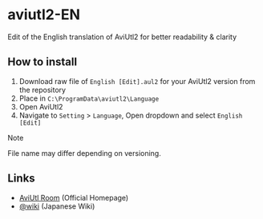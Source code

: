 # aviutl2-EN

Edit of the English translation of AviUtl2 for better readability &amp; clarity

## How to install

1. Download raw file of `English [Edit].aul2` for your AviUtl2 version from the repository
2. Place in `C:\ProgramData\aviutl2\Language`
3. Open AviUtl2
4. Navigate to `Setting` > `Language`, Open dropdown and select `English [Edit]`

> [!NOTE]
> File name may differ depending on versioning.

## Links

- [AviUtl Room](http://spring-fragrance.mints.ne.jp/aviutl/) (Official Homepage)
- [@wiki](https://w.atwiki.jp/aviutlexedit2/) (Japanese Wiki)